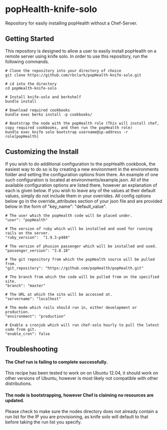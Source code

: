 popHealth-knife-solo
====================

Repository for easily installing popHealth without a Chef-Server.

Getting Started
-----

This repository is designed to allow a user to easily install popHealth on a remote server using knife solo. In order to use this repository, run the following commands.

    # Clone the repository into your directory of choice
    git clone https://github.com/rbclark/popHealth-knife-solo.git
    
    # cd into the directory
    cd popHealth-knife-solo

    # Install knife-solo and berkshelf
    bundle install

    # Download required cookbooks
    bundle exec berks install -p cookbooks/

    # Bootstrap the node with the popHealth role (This will install chef, copy required cookbooks, and then run the popHealth role)
    bundle exec knife solo bootstrap username@ip-address -r role[popHealth]

Customizing the Install
-----

If you wish to do additional configuration to the popHealth cookbook, the easiest way to do so is by creating a new environment in the environments folder and setting the configuration options from there. An example of one such configuration is located at environments/example.json. All of the available configuration options are listed there, however an explanation of each is given below. If you wish to leave any of the values at their default values, simply do not include them in your overrides. All config options below go in the override_attributes section of your json file and are provided below in the form of "key_name": "default_value".

    # The user which the popHealth code will be placed under.
    "user": "popHealth"

    # The version of ruby which will be installed and used for running rails on the server.
    "ruby_version":  "1.9.3-p484"

    # The version of phusion passenger which will be installed and used.
    "passenger_version": "3.0.18"

    # The git repository from which the popHealth source will be pulled from.
    "git_repository": "https://github.com/popHealth/popHealth.git"

    # The branch from which the code will be pulled from on the specified site.
    "branch": "master"

    # The URL at which the site will be accessed at.
    "servername": "localhost"

    # The mode which rails should run in, either development or production.
    "environment": "production"

    # Enable a cronjob which will run chef-solo hourly to pull the latest code from git.
    "enable_cron": false

Troubleshooting
-----

#### The Chef run is failing to complete successfully.

This recipe has been tested to work on on Ubuntu 12.04, it should work on other versions of Ubuntu, however is most likely not compatible with other distributions.

#### The node is bootstrapping, however Chef is claiming no resources are updated.

Please check to make sure the nodes directory does not already contain a run list for the IP you are provisioning, as knife solo will default to that before taking the run list you specify.
